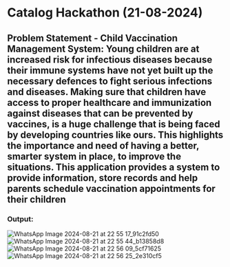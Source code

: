 # Catalog Hackathon (21-08-2024)

## Problem Statement - Child Vaccination Management System: Young children are at increased risk for infectious diseases because their immune systems have not yet built up the necessary defences to fight serious infections and diseases. Making sure that children have access to proper healthcare and immunization against diseases that can be prevented by vaccines, is a huge challenge that is being faced by developing countries like ours. This highlights the importance and need of having a better, smarter system in place, to improve the situations. This application provides a system to provide information, store records and help parents schedule vaccination appointments for their children
### Output:
![WhatsApp Image 2024-08-21 at 22 55 17_91c2fd50](https://github.com/user-attachments/assets/2c42e0e1-b4a8-42d1-baf7-a368f0b01cbb)
![WhatsApp Image 2024-08-21 at 22 55 44_b13858d8](https://github.com/user-attachments/assets/2b039247-1ea2-4269-a542-072f4da307fb)
![WhatsApp Image 2024-08-21 at 22 56 09_5cf71625](https://github.com/user-attachments/assets/840ea6ed-5f1a-4bf1-a449-5262b032a0c6)
![WhatsApp Image 2024-08-21 at 22 56 25_2e310cf5](https://github.com/user-attachments/assets/020d825b-a18a-4c5a-8ae7-688eb8e84a5f)
